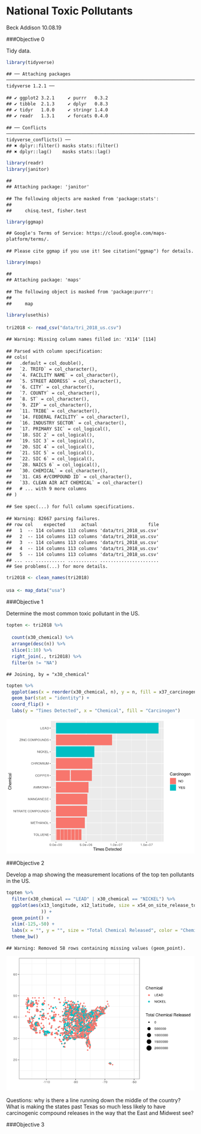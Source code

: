 National Toxic Pollutants
================
Beck Addison
10.08.19

\#\#\#Objective 0

Tidy
    data.

``` r
library(tidyverse)
```

    ## ── Attaching packages ──────────────────────────────────────────────────────────────────────── tidyverse 1.2.1 ──

    ## ✔ ggplot2 3.2.1     ✔ purrr   0.3.2
    ## ✔ tibble  2.1.3     ✔ dplyr   0.8.3
    ## ✔ tidyr   1.0.0     ✔ stringr 1.4.0
    ## ✔ readr   1.3.1     ✔ forcats 0.4.0

    ## ── Conflicts ─────────────────────────────────────────────────────────────────────────── tidyverse_conflicts() ──
    ## ✖ dplyr::filter() masks stats::filter()
    ## ✖ dplyr::lag()    masks stats::lag()

``` r
library(readr)
library(janitor)
```

    ## 
    ## Attaching package: 'janitor'

    ## The following objects are masked from 'package:stats':
    ## 
    ##     chisq.test, fisher.test

``` r
library(ggmap)
```

    ## Google's Terms of Service: https://cloud.google.com/maps-platform/terms/.

    ## Please cite ggmap if you use it! See citation("ggmap") for details.

``` r
library(maps)
```

    ## 
    ## Attaching package: 'maps'

    ## The following object is masked from 'package:purrr':
    ## 
    ##     map

``` r
library(usethis)

tri2018 <- read_csv("data/tri_2018_us.csv")
```

    ## Warning: Missing column names filled in: 'X114' [114]

    ## Parsed with column specification:
    ## cols(
    ##   .default = col_double(),
    ##   `2. TRIFD` = col_character(),
    ##   `4. FACILITY NAME` = col_character(),
    ##   `5. STREET ADDRESS` = col_character(),
    ##   `6. CITY` = col_character(),
    ##   `7. COUNTY` = col_character(),
    ##   `8. ST` = col_character(),
    ##   `9. ZIP` = col_character(),
    ##   `11. TRIBE` = col_character(),
    ##   `14. FEDERAL FACILITY` = col_character(),
    ##   `16. INDUSTRY SECTOR` = col_character(),
    ##   `17. PRIMARY SIC` = col_logical(),
    ##   `18. SIC 2` = col_logical(),
    ##   `19. SIC 3` = col_logical(),
    ##   `20. SIC 4` = col_logical(),
    ##   `21. SIC 5` = col_logical(),
    ##   `22. SIC 6` = col_logical(),
    ##   `28. NAICS 6` = col_logical(),
    ##   `30. CHEMICAL` = col_character(),
    ##   `31. CAS #/COMPOUND ID` = col_character(),
    ##   `33. CLEAN AIR ACT CHEMICAL` = col_character()
    ##   # ... with 9 more columns
    ## )

    ## See spec(...) for full column specifications.

    ## Warning: 82667 parsing failures.
    ## row col    expected      actual                   file
    ##   1  -- 114 columns 113 columns 'data/tri_2018_us.csv'
    ##   2  -- 114 columns 113 columns 'data/tri_2018_us.csv'
    ##   3  -- 114 columns 113 columns 'data/tri_2018_us.csv'
    ##   4  -- 114 columns 113 columns 'data/tri_2018_us.csv'
    ##   5  -- 114 columns 113 columns 'data/tri_2018_us.csv'
    ## ... ... ........... ........... ......................
    ## See problems(...) for more details.

``` r
tri2018 <- clean_names(tri2018)

usa <- map_data("usa")
```

\#\#\#Objective 1

Determine the most common toxic pollutant in the US.

``` r
topten <- tri2018 %>%

  count(x30_chemical) %>%
  arrange(desc(n)) %>%
  slice(1:10) %>%
  right_join(., tri2018) %>%
  filter(n != "NA")
```

    ## Joining, by = "x30_chemical"

``` r
topten %>%
  ggplot(aes(x = reorder(x30_chemical, n), y = n, fill = x37_carcinogen)) +
  geom_bar(stat = "identity") +
  coord_flip() +
  labs(y = "Times Detected", x = "Chemical", fill = "Carcinogen")
```

![](national-toxic-pollutants_files/figure-gfm/count-toxins-1.png)<!-- -->

\#\#\#Objective 2

Develop a map showing the measurement locations of the top ten
pollutants in the US.

``` r
topten %>%
  filter(x30_chemical == "LEAD" | x30_chemical == "NICKEL") %>%
  ggplot(aes(x13_longitude, x12_latitude, size = x54_on_site_release_total, color = x30_chemical
             )) +
  geom_point() +
  xlim(-125,-50) +
  labs(x = "", y = "", size = "Total Chemical Released", color = "Chemical") +
  theme_bw()
```

    ## Warning: Removed 58 rows containing missing values (geom_point).

![](national-toxic-pollutants_files/figure-gfm/heat-map-top10-1.png)<!-- -->

Questions: why is there a line running down the middle of the country?
What is making the states past Texas so much less likely to have
carcinogenic compound releases in the way that the East and Midwest see?

\#\#\#Objective 3
